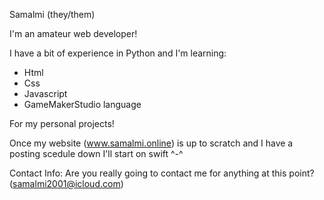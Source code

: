 Samalmi (they/them)

I'm an amateur web developer!

I have a bit of experience in Python and I'm learning:
+ Html
+ Css
+ Javascript
+ GameMakerStudio language

For my personal projects!

Once my website (www.samalmi.online) is up to scratch and I have a posting scedule down I'll start on swift ^-^

Contact Info: Are you really going to contact me for anything at this point? (samalmi2001@icloud.com)
